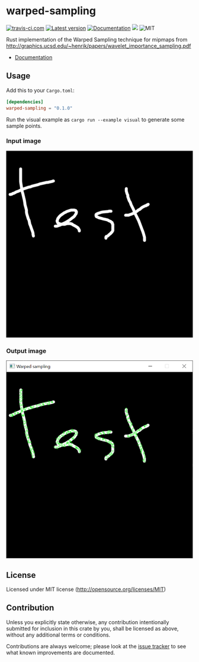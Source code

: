warped-sampling
========
[![travis-ci.com](https://travis-ci.com/Jasper-Bekkers/warped-sampling.svg?branch=master)](https://travis-ci.com/Jasper-Bekkers/warped-sampling)
[![Latest version](https://img.shields.io/crates/v/warped-sampling.svg)](https://crates.io/crates/warped-sampling)
[![Documentation](https://docs.rs/warped-sampling/badge.svg)](https://docs.rs/warped-sampling)
[![](https://tokei.rs/b1/github/Jasper-Bekkers/warped-sampling)](https://github.com/Jasper-Bekkers/warped-sampling)
![MIT](https://img.shields.io/badge/license-MIT-blue.svg)

Rust implementation of the Warped Sampling technique for mipmaps from http://graphics.ucsd.edu/~henrik/papers/wavelet_importance_sampling.pdf

- [Documentation](https://docs.rs/warped-sampling)

## Usage

Add this to your `Cargo.toml`:

```toml
[dependencies]
warped-sampling = "0.1.0"
```

Run the visual example as `cargo run --example visual` to generate some sample points.

### Input image
![Input](readme/Input.png?raw=true "Input")

### Output image
![Output](readme/Output.png?raw=true "Output")

## License

Licensed under MIT license (http://opensource.org/licenses/MIT)

## Contribution

Unless you explicitly state otherwise, any contribution intentionally submitted
for inclusion in this crate by you, shall be licensed as above, without any additional terms or conditions.

Contributions are always welcome; please look at the [issue tracker](https://github.com/Jasper-Bekkers/warped-sampling/issues) to see what known improvements are documented.
